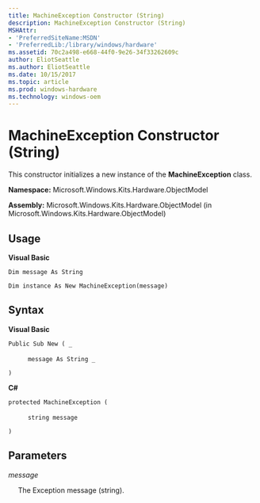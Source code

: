 ```yaml
---
title: MachineException Constructor (String)
description: MachineException Constructor (String)
MSHAttr:
- 'PreferredSiteName:MSDN'
- 'PreferredLib:/library/windows/hardware'
ms.assetid: 70c2a498-e668-44f0-9e26-34f33262609c
author: EliotSeattle
ms.author: EliotSeattle
ms.date: 10/15/2017
ms.topic: article
ms.prod: windows-hardware
ms.technology: windows-oem
---
```


# MachineException Constructor (String)


This constructor initializes a new instance of the **MachineException** class.

**Namespace:** Microsoft.Windows.Kits.Hardware.ObjectModel

**Assembly:** Microsoft.Windows.Kits.Hardware.ObjectModel (in Microsoft.Windows.Kits.Hardware.ObjectModel)

## <span id="Usage"></span><span id="usage"></span><span id="USAGE"></span>Usage


**Visual Basic**

`Dim message As String`

`Dim instance As New MachineException(message)`

## <span id="Syntax"></span><span id="syntax"></span><span id="SYNTAX"></span>Syntax


**Visual Basic**

`Public Sub New ( _`

          `message As String _`

`)`

**C#**

`protected MachineException (`

          `string message`

`)`

## <span id="Parameters"></span><span id="parameters"></span><span id="PARAMETERS"></span>Parameters


*message*

     The Exception message (string).

 

 






